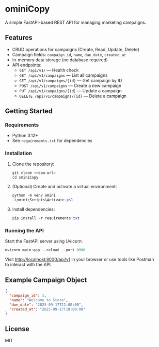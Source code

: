 # ominiCopy

A simple FastAPI-based REST API for managing marketing campaigns.

## Features
- CRUD operations for campaigns (Create, Read, Update, Delete)
- Campaign fields: `campaign_id`, `name`, `due_date`, `created_at`
- In-memory data storage (no database required)
- API endpoints:
  - `GET /api/v1/` — Health check
  - `GET /api/v1/campaigns` — List all campaigns
  - `GET /api/v1/campaigns/{id}` — Get campaign by ID
  - `POST /api/v1/campaigns` — Create a new campaign
  - `PUT /api/v1/campaigns/{id}` — Update a campaign
  - `DELETE /api/v1/campaigns/{id}` — Delete a campaign

## Getting Started

### Requirements
- Python 3.12+
- See `requirements.txt` for dependencies

### Installation
1. Clone the repository:
   ```powershell
   git clone <repo-url>
   cd ominiCopy
   ```
2. (Optional) Create and activate a virtual environment:
   ```powershell
   python -m venv omini
   .\omini\Scripts\Activate.ps1
   ```
3. Install dependencies:
   ```powershell
   pip install -r requirements.txt
   ```

### Running the API
Start the FastAPI server using Uvicorn:
```powershell
uvicorn main:app --reload --port 8000
```
Visit [http://localhost:8000/api/v1](http://localhost:8000/api/v1) in your browser or use tools like Postman to interact with the API.

## Example Campaign Object
```json
{
  "campaign_id": 1,
  "name": "Welcome to Store",
  "due_date": "2025-09-17T12:00:00",
  "created_at": "2025-09-17T10:00:00"
}
```

## License
MIT
